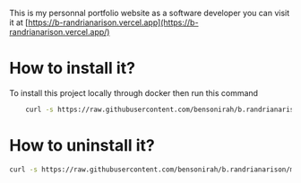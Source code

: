 This is my personnal portfolio website as a software developer
you can visit it  at [https://b-randrianarison.vercel.app](https://b-randrianarison.vercel.app/)

# How to install it?
To install this project locally through docker then run this command

```bash
    curl -s https://raw.githubusercontent.com/bensonirah/b.randrianarison/main/install.sh
```

# How to uninstall it?

```bash
curl -s https://raw.githubusercontent.com/bensonirah/b.randrianarison/main/uninstall.sh
```
